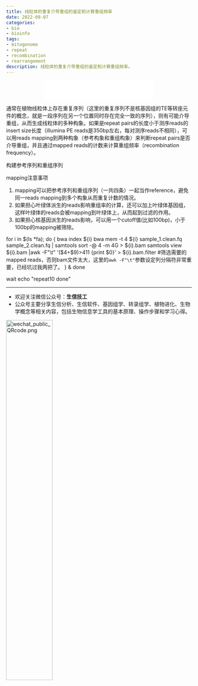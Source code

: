 ```yaml
---
title: 线粒体的重复介导重组的鉴定和计算重组频率
date: 2022-09-07
categories: 
- bio
- bioinfo
tags: 
- mitogenome
- repeat
- recombination
- rearrangement
description: 线粒体的重复介导重组的鉴定和计算重组频率。
---
```


<div align="middle"><iframe frameborder="no" border="0" marginwidth="0" marginheight="0" width=298 height=52 src="//music.163.com/outchain/player?type=2&id=1697043&auto=1&height=32"></iframe></div>

通常在植物线粒体上存在重复序列（这里的重复序列不是核基因组的TE等转座元件的概念，就是一段序列在另一个位置同时存在完全一致的序列），则有可能介导重组，从而生成线粒体的多种构象。如果是repeat pairs的长度小于测序reads的insert size长度（illumina PE reads是350bp左右，每对测序reads不相同），可以用reads mapping到两种构象（参考构象和重组构象）来判断repeat pairs是否介导重组，并且通过mapped reads的计数来计算重组频率（recombination frequency）。


构建参考序列和重组序列

mapping注意事项

1. mapping可以把参考序列和重组序列（一共四条）一起当作reference，避免同一reads mapping到多个构象从而重复计数的情况。
2. 如果担心叶绿体派生的reads影响重组率的计算，还可以加上叶绿体基因组，这样叶绿体的reads会被mapping到叶绿体上，从而起到过滤的作用。
3. 如果担心核基因派生的reads影响，可以用一个cutoff值(比如100bp)，小于100bp的mapping被筛除。


for i in $(ls *fa);
do
	{
		bwa index ${i}
		bwa mem -t 4 ${i} sample_1.clean.fq sample_2.clean.fq | samtools sort -@ 4 -m 4G > ${i}.bam
		samtools view ${i}.bam |awk -F"\t" '($4+$9)>411 {print $0}' > ${i}.bam.filter #筛选需要的mapped reads，否则bam文件太大，这里的`awk -F"\t"`参数设定列分隔符非常重要，已经坑过我两把了。
	} &
done

wait
echo "repeat10 done"





-------

- 欢迎关注微信公众号：**生信技工**
- 公众号主要分享生信分析、生信软件、基因组学、转录组学、植物进化、生物学概念等相关内容，包括生物信息学工具的基本原理、操作步骤和学习心得。

<img src="https://github.com/yanzhongsino/yanzhongsino.github.io/blob/hexo/source/wechat/Wechat_public_qrcode.jpg?raw=true" width=50% title="wechat_public_QRcode.png" align=center/>


